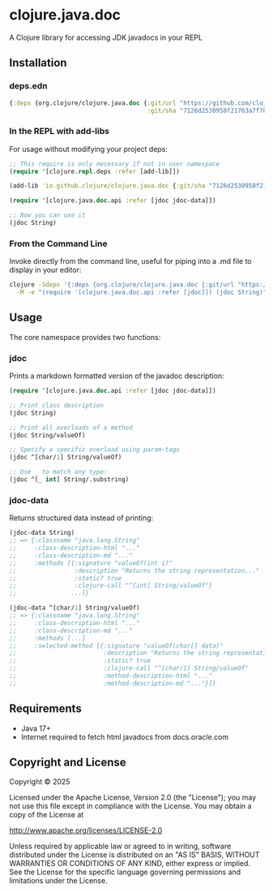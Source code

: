 # clojure.java.doc

A Clojure library for accessing JDK javadocs in your REPL

## Installation

### deps.edn

```clojure
{:deps {org.clojure/clojure.java.doc {:git/url "https://github.com/clojure/java.javadoc"
                                      :git/sha "7126d2530958f21763a7f7002be602e6def44724"}}}
```

### In the REPL with add-libs

For usage without modifying your project deps:

```clojure
;; This require is only necessary if not in user namespace
(require '[clojure.repl.deps :refer [add-lib]])

(add-lib 'io.github.clojure/clojure.java.doc {:git/sha "7126d2530958f21763a7f7002be602e6def44724"})

(require '[clojure.java.doc.api :refer [jdoc jdoc-data]])

;; Now you can use it
(jdoc String)
```

### From the Command Line

Invoke directly from the command line, useful for piping into a .md file to display in your editor:

```bash
clojure -Sdeps '{:deps {org.clojure/clojure.java.doc {:git/url "https://github.com/clojure/clojure.java.doc" :git/sha "7126d2530958f21763a7f7002be602e6def44724"}}}' \
  -M -e "(require '[clojure.java.doc.api :refer [jdoc]]) (jdoc String)"
```

## Usage

The core namespace provides two functions:

### jdoc

Prints a markdown formatted version of the javadoc description:

```clojure
(require '[clojure.java.doc.api :refer [jdoc jdoc-data]])

;; Print class description
(jdoc String)

;; Print all overloads of a method
(jdoc String/valueOf)

;; Specify a specific overload using param-tags
(jdoc ^[char/1] String/valueOf)

;; Use _ to match any type:
(jdoc ^[_ int] String/.substring)
```

### jdoc-data

Returns structured data instead of printing:

```clojure
(jdoc-data String)
;; => {:classname "java.lang.String"
;;     :class-description-html "..."
;;     :class-description-md "..."
;;     :methods [{:signature "valueOf(int i)"
;;                :description "Returns the string representation..."
;;                :static? true
;;                :clojure-call "^[int] String/valueOf"}
;;               ...]}

(jdoc-data ^[char/1] String/valueOf)
;; => {:classname "java.lang.String"
;;     :class-description-html "..."
;;     :class-description-md "..."
;;     :methods [...]
;;     :selected-method [{:signature "valueOf(char[] data)"
;;                        :description "Returns the string representation..."
;;                        :static? true
;;                        :clojure-call "^[char/1] String/valueOf"
;;                        :method-description-html "..."
;;                        :method-description-md "..."}]}
```

## Requirements

- Java 17+
- Internet required to fetch html javadocs from docs.oracle.com

## Copyright and License

Copyright © 2025

Licensed under the Apache License, Version 2.0 (the "License"); you may not use this file except in compliance with the License. You may obtain a copy of the License at

http://www.apache.org/licenses/LICENSE-2.0

Unless required by applicable law or agreed to in writing, software distributed under the License is distributed on an "AS IS" BASIS, WITHOUT WARRANTIES OR CONDITIONS OF ANY KIND, either express or implied. See the License for the specific language governing permissions and limitations under the License.
